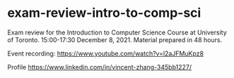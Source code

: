 # exam-review-intro-to-comp-sci
Exam review for the Introduction to Computer Science Course at University of Toronto. 15:00-17:30 December 8, 2021.
Material prepared in 48 hours.

Event recording:
https://www.youtube.com/watch?v=l2aJFMuKpz8

Profile
https://www.linkedin.com/in/vincent-zhang-345bb1227/
